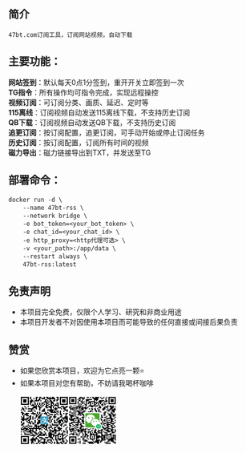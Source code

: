 ## 简介
`47bt.com订阅工具，订阅网站视频，自动下载`

## 主要功能：
**网站签到**：默认每天0点1分签到，重开开关立即签到一次<br/>
**TG指令**：所有操作均可指令完成，实现远程操控<br/>
**视频订阅**：可订阅分类、画质、延迟、定时等<br/>
**115离线**：订阅视频自动发送115离线下载，不支持历史订阅<br/>
**QB下载**：订阅视频自动发送QB下载，不支持历史订阅<br/>
**追更订阅**：按订阅配置，追更订阅，可手动开始或停止订阅任务<br/>
**历史订阅**：按订阅配置，订阅所有时间的视频<br/>
**磁力导出**：磁力链接导出到TXT，并发送至TG<br/>

## 部署命令：
```
docker run -d \
    --name 47bt-rss \
    --network bridge \
    -e bot_token=<your_bot_token> \
    -e chat_id=<your_chat_id> \
    -e http_proxy=<http代理可选> \
    -v <your_path>:/app/data \
    --restart always \
    47bt-rss:latest
```

## 免责声明
- 本项目完全免费，仅限个人学习、研究和非商业用途
- 本项目开发者不对因使用本项目而可能导致的任何直接或间接后果负责

## 赞赏
- 如果您欣赏本项目，欢迎为它点亮一颗⭐️
- 如果本项目对您有帮助，不妨请我喝杯咖啡
<br/><br/>
<span><img src="assets/zhifubao.png" alt="支付宝" width="20%" align="left">
&nbsp;&nbsp;&nbsp;&nbsp;&nbsp;
<img src="assets/weixin.png" alt="微信 " width="20%" align="left"></span>
